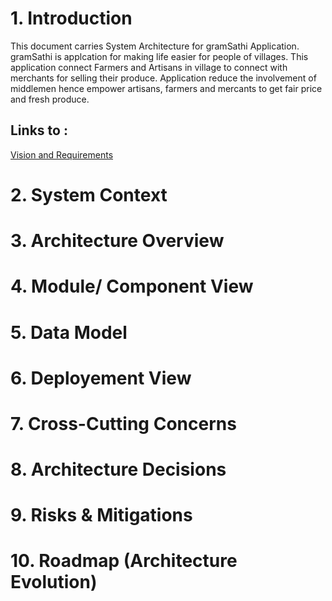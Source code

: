 # 1. Introduction
This document carries System Architecture for gramSathi Application. gramSathi is applcation for making life easier for people of villages. This application connect Farmers and Artisans in village to connect with merchants for selling their produce. Application reduce the involvement of middlemen hence empower artisans, farmers and mercants to get fair price and fresh produce.

## Links to :
[Vision and Requirements](https://github.com/Parveen539/gramSathiArchitecture/blob/main/vision-and-requirements.md)

# 2. System Context

# 3. Architecture Overview

# 4. Module/ Component View

# 5. Data Model

# 6. Deployement View

# 7. Cross-Cutting Concerns

# 8. Architecture Decisions

# 9. Risks & Mitigations

# 10. Roadmap (Architecture Evolution) 
